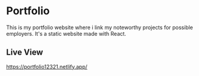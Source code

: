 # Portfolio

This is my portfolio website where i link my noteworthy projects for possible employers.
It's a static website made with React.

## Live View

https://portfolio12321.netlify.app/